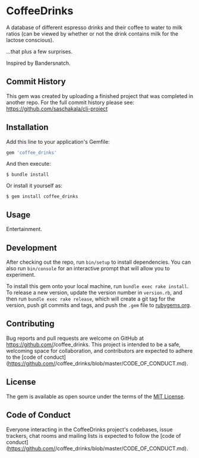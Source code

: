 # CoffeeDrinks

A database of different espresso drinks and their coffee to water to milk ratios (can be viewed by whether or not the drink contains milk for the lactose conscious).

...that plus a few surprises. 

Inspired by Bandersnatch.

## Commit History

This gem was created by uploading a finished project that was completed in another repo. For the full commit history please see: https://github.com/saschakala/cli-project

## Installation

Add this line to your application's Gemfile:

```ruby
gem 'coffee_drinks'
```

And then execute:

    $ bundle install

Or install it yourself as:

    $ gem install coffee_drinks

## Usage

Entertainment.

## Development

After checking out the repo, run `bin/setup` to install dependencies. You can also run `bin/console` for an interactive prompt that will allow you to experiment.

To install this gem onto your local machine, run `bundle exec rake install`. To release a new version, update the version number in `version.rb`, and then run `bundle exec rake release`, which will create a git tag for the version, push git commits and tags, and push the `.gem` file to [rubygems.org](https://rubygems.org).

## Contributing

Bug reports and pull requests are welcome on GitHub at https://github.com/<github username>/coffee_drinks. This project is intended to be a safe, welcoming space for collaboration, and contributors are expected to adhere to the [code of conduct](https://github.com/<github username>/coffee_drinks/blob/master/CODE_OF_CONDUCT.md).


## License

The gem is available as open source under the terms of the [MIT License](https://opensource.org/licenses/MIT).

## Code of Conduct

Everyone interacting in the CoffeeDrinks project's codebases, issue trackers, chat rooms and mailing lists is expected to follow the [code of conduct](https://github.com/<github username>/coffee_drinks/blob/master/CODE_OF_CONDUCT.md).
